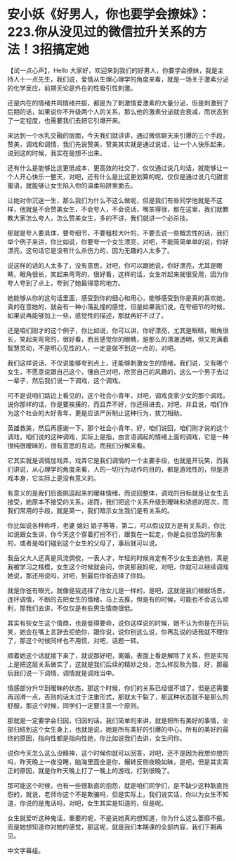 # 安小妖《好男人，你也要学会撩妹》：223.你从没见过的微信拉升关系的方法！3招搞定她

【试一点心声】，Hello 大家好，欢迎来到我们的好男人，你要学会撩妹，我是主持人十一点先生，我们说，爱情从生理心理学的角度来看，就是一场关于激素分泌的化学反应，前期无论是外在的性吸引性刺激。

还是内在的情绪共鸣情绪共振，都是为了刺激情爱激素的大量分泌，但是刺激到了后期的话，如果说你不升级两个人的关系，那么他的激素分泌就会衰减，而状态到了一定程度，也需要我们去把它引爆开来。

来达到一个水乳交融的层面，今天我们就讲讲，通过微信聊天来引爆的三个手段，赞美，调戏和调情，我们先说赞美，赞美其实就是通过说话，让一个人快乐起来，说到这的时候，我实在是想不出来。

还有什么是能够比这更低成本，更高效的社交了，仅仅通过说几句话，就能够让一个人开心快乐一整天，对吧，还有什么是比这更划算的呢，仅仅是通过说几句甜言蜜语，就能够让女生陷入你的温柔陷阱里面去。

让她对你沉迷一生，那么我们为什么不这么做呢，但是我们有些同学他就是不这样，他就是不会赞美女生，不会夸人，不会说话，嘴笨得很，那在这里，我们就教教大家怎么夸人，怎么赞美女生，多的不讲，我们就讲一个必杀技。

那就是夸人要具体，要夸细节，不要粗枝大叶的，不要去说一些概念性的话，我们举个例子来讲，你比如说，你要夸一个女生漂亮，对吧，不能简简单单的说，你好漂亮，这句话它是没有什么杀伤力的，因为无趣的人太多了。

说这样的话的人太多了，没有意思，对吧，你可以跟她说，你好漂亮，尤其是眼睛，眼角很长，笑起来弯弯的，很好看，这样的话，女生听起来就很受用，因为你夸人夸到了点上，夸到了她最得意的地方。

她能够从你的这句话里面，感受到你的细心和用心，能够感受到你是真的喜欢她，真的在意她的，就会有一种小落乱撞的感觉，但是如果我们说，在夸细节的时候，如果说再能够加上一些，感觉性的描述，那就再好不过了。

还是咱们刚才的这个例子，你比如说，你可以讲，你好漂亮，尤其是眼睛，眼角很长，笑起来弯弯的，很好看，而且感觉你的眼睛，是那么的清澈透明，但又充满着智慧灵动，不是明心见性的人，一定是做不到这一点的，对吧。

我们这样说话，不仅说能够夸到点上，还能够刺激女生的情绪，我们说，又有哪个女生，不愿意说跟自己这个，懂自己对吧，欣赏自己的风趣的，这么一个男子去过一辈子，然后我们说一下调戏，这个调戏。

可不是说咱们路边上看见的，这个社会小青年，对吧，调戏良家少女的那个调戏，说你那样的话，你是要挨揍的，而且弄不好，你还得进去，对吧，并且说，咱们作为这个社会的大好青年，更是应该严厉制止这种行为，拔刀相助。

英雄救美，然后再感谢一下，那个社会小青年，好，咱们说回，咱们刚才说的这个调戏，咱们说的这种调戏，实际上是指，由言语调起的情绪上面的调戏，它是一种很纯很暧昧的，很有意思的互动，而我们分解来看。

它其实就是调情加戏弄，戏弄它是我们调情的一个主要手段，也就是开玩笑，而我们讲说，从心理学的角度来看，人的一切行为动作的目的，都是游戏性的，但是游戏本身，它实际上是没有意义的。

有意义的是我们后面挑逗起来的暧昧情绪，而说回整体，调戏的目标就是让女生去接受，她原本不接受的关系，进而，我们把这个关系升级到暧昧和诱惑的层次，而我们常用的手段，就是第一，我们暗示女生我们是有关系的。

你比如说各种称呼，老婆 媳妇 娘子等等，第二，可以假设双方是有关系的，你比如说跟女生讲，你今天这个穿着打扮不行，跟我在一起走，你是会拉低我的形象的，或者是咱们碰到这个女生的父母了，事后就可以说。

我岳父大人还真是风流倜傥，一表人才，年轻的时候肯定有不少女生去追他，真是我被学习之楷模，女生这个时候就会问，你说那我妈呢，对吧，你就可以继续调戏她说，那还用说吗，对吧，到最后你爸选择了你妈。

就是你爸有眼光，就像是我选择了他女儿是一样的，是吧，这就是我们根据场景，连环调情，不断的去把女生的情绪，马上去推，但是有的时候，可能也不会这么顺利，那我们去讲，不仅仅是有些男生情商很低。

其实有些女生这个情商，也是低得要命，说你这样说的时候，她不认为你是在开玩笑，她会在嘴上言辞去拒绝你，跟你说，说你别这么说，你再乱说的话我就不理你了，那这个时候同样也不用慌，对吧，话题一转。

顺着她这个话就接下来了，就说那好吧，离婚，表面上看是解除了关系，但是实际上是把这层关系做实了，这就是我们后续的精妙之处，怎么样反败为胜，好，那最后我们说一下调情，调情就是调戏当中。

情感部分升华到暧昧的状态，那这个时候，你们的关系已经很不错了，但是还需要再润滑一点，否则的话太过于注重形式，那就太干裂了，那这种状态就不是那么的舒服，那这个时候，同学们一定要注意一个原则。

那就是一定要学会归因，归因的话，我们简单的来讲，就是把所有美好的事情，全部归结到这个女生身上，也就是说，她是所有美好的引爆的中心，所有的美好的最终的原因，指向性都是指向性她，你比如说我们去讲，女生问你。

说你今天怎么这么没精神，这个时候你就可以回答，对吧，还不是因为我想你想的吗，昨天晚上一夜没睡，脑海里面全是你，辗转反侧夜晚如昧，是吧，但是其实真正的原因，就是你昨天晚上打了一晚上的游戏，打到很晚了。

那可能这个时候，也有一些很耿直的抱怨，就是咱们同学们，是不缺少这种耿直抱怨的，就说，老师你这个不是欺骗吗，但是实际上，我们说实话，你以为女生不知道，你说的是鬼话吗，对吧，女生其实是知道的，但是呢。

女生就爱听这种鬼话，重要的呢，不是说她真的想知道，你为什么这么萎靡不振，而是她想知道你对她的感觉，那这呢，就是我们本期课的全部内容，我们下期再见。

中文字幕组。